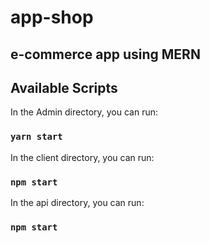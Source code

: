 # app-shop

## e-commerce app using MERN



## Available Scripts

In the Admin directory, you can run:

### `yarn start`


In the client directory, you can run:

### `npm start`


In the api directory, you can run:

### `npm start`
